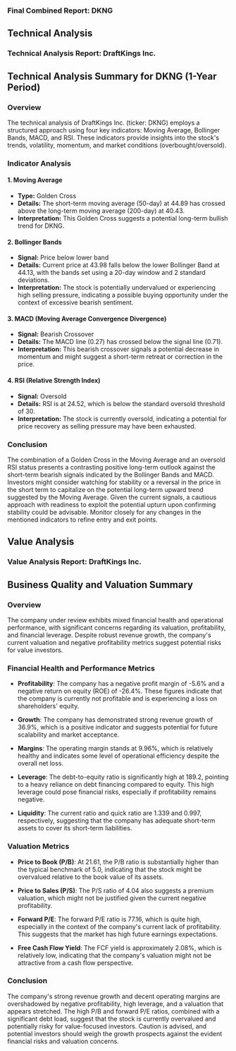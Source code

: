 ### Final Combined Report: DKNG

## Technical Analysis

### Technical Analysis Report: DraftKings Inc.

## Technical Analysis Summary for DKNG (1-Year Period)

### Overview
The technical analysis of DraftKings Inc. (ticker: DKNG) employs a structured approach using four key indicators: Moving Average, Bollinger Bands, MACD, and RSI. These indicators provide insights into the stock's trends, volatility, momentum, and market conditions (overbought/oversold).

### Indicator Analysis

#### 1. **Moving Average**
   - **Type:** Golden Cross
   - **Details:** The short-term moving average (50-day) at 44.89 has crossed above the long-term moving average (200-day) at 40.43.
   - **Interpretation:** This Golden Cross suggests a potential long-term bullish trend for DKNG.

#### 2. **Bollinger Bands**
   - **Signal:** Price below lower band
   - **Details:** Current price at 43.98 falls below the lower Bollinger Band at 44.13, with the bands set using a 20-day window and 2 standard deviations.
   - **Interpretation:** The stock is potentially undervalued or experiencing high selling pressure, indicating a possible buying opportunity under the context of excessive bearish sentiment.

#### 3. **MACD (Moving Average Convergence Divergence)**
   - **Signal:** Bearish Crossover
   - **Details:** The MACD line (0.27) has crossed below the signal line (0.71).
   - **Interpretation:** This bearish crossover signals a potential decrease in momentum and might suggest a short-term retreat or correction in the price.

#### 4. **RSI (Relative Strength Index)**
   - **Signal:** Oversold
   - **Details:** RSI is at 24.52, which is below the standard oversold threshold of 30.
   - **Interpretation:** The stock is currently oversold, indicating a potential for price recovery as selling pressure may have been exhausted.

### Conclusion
The combination of a Golden Cross in the Moving Average and an oversold RSI status presents a contrasting positive long-term outlook against the short-term bearish signals indicated by the Bollinger Bands and MACD. Investors might consider watching for stability or a reversal in the price in the short term to capitalize on the potential long-term upward trend suggested by the Moving Average. Given the current signals, a cautious approach with readiness to exploit the potential upturn upon confirming stability could be advisable. Monitor closely for any changes in the mentioned indicators to refine entry and exit points.

## Value Analysis

### Value Analysis Report: DraftKings Inc.

## Business Quality and Valuation Summary

### Overview
The company under review exhibits mixed financial health and operational performance, with significant concerns regarding its valuation, profitability, and financial leverage. Despite robust revenue growth, the company's current valuation and negative profitability metrics suggest potential risks for value investors.

### Financial Health and Performance Metrics

- **Profitability**: The company has a negative profit margin of -5.6% and a negative return on equity (ROE) of -26.4%. These figures indicate that the company is currently not profitable and is experiencing a loss on shareholders' equity.
  
- **Growth**: The company has demonstrated strong revenue growth of 36.9%, which is a positive indicator and suggests potential for future scalability and market acceptance.

- **Margins**: The operating margin stands at 9.96%, which is relatively healthy and indicates some level of operational efficiency despite the overall net loss.

- **Leverage**: The debt-to-equity ratio is significantly high at 189.2, pointing to a heavy reliance on debt financing compared to equity. This high leverage could pose financial risks, especially if profitability remains negative.

- **Liquidity**: The current ratio and quick ratio are 1.339 and 0.997, respectively, suggesting that the company has adequate short-term assets to cover its short-term liabilities.

### Valuation Metrics

- **Price to Book (P/B)**: At 21.61, the P/B ratio is substantially higher than the typical benchmark of 5.0, indicating that the stock might be overvalued relative to the book value of its assets.

- **Price to Sales (P/S)**: The P/S ratio of 4.04 also suggests a premium valuation, which might not be justified given the current negative profitability.

- **Forward P/E**: The forward P/E ratio is 77.16, which is quite high, especially in the context of the company's current lack of profitability. This suggests that the market has high future earnings expectations.

- **Free Cash Flow Yield**: The FCF yield is approximately 2.08%, which is relatively low, indicating that the company's valuation might not be attractive from a cash flow perspective.

### Conclusion

The company's strong revenue growth and decent operating margins are overshadowed by negative profitability, high leverage, and a valuation that appears stretched. The high P/B and forward P/E ratios, combined with a significant debt load, suggest that the stock is currently overvalued and potentially risky for value-focused investors. Caution is advised, and potential investors should weigh the growth prospects against the evident financial risks and valuation concerns.

